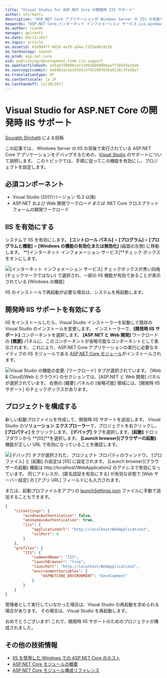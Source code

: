 ```yaml
---
title: "Visual Studio for ASP.NET Core の開発時 IIS サポート"
author: shirhatti
description: "ASP.NET Core アプリケーションが Windows Server の IIS の背後で実行されている場合に、そのデバッグのサポートを検出します。"
keywords: "ASP.NET Core,インターネット インフォメーション サービス,iis,windows server,asp.net core モジュール,デバッグ"
ms.author: riande
manager: wpickett
ms.date: 09/13/2017
ms.topic: article
ms.assetid: 83d98477-9d10-4a78-a54a-f325ad67d13b
ms.technology: aspnet
ms.prod: asp.net-core
uid: publishing/development-time-iis-support
ms.openlocfilehash: a35a6fd9896c4c110d1b6680b6aaf718d29a18ab
ms.sourcegitcommit: 9a9483aceb34591c97451997036a9120c3fe2baf
ms.translationtype: HT
ms.contentlocale: ja-JP
ms.lasthandoff: 11/10/2017
---
```

# <a name="development-time-iis-support-in-visual-studio-for-aspnet-core"></a>Visual Studio for ASP.NET Core の開発時 IIS サポート

[Sourabh Shirhatti](https://twitter.com/sshirhatti) による投稿

この記事では、 Windows Server の IIS の背後で実行されている ASP.NET Core アプリケーションをデバッグするための、[Visual Studio](https://www.visualstudio.com/vs/) のサポートについて説明します。 このトピックでは、手順に従ってこの機能を有効にし、プロジェクトを設定します。

## <a name="prerequisites"></a>必須コンポーネント

* Visual Studio (2017/バージョン 15.3 以降)
* ASP.NET および Web 開発ワークロード*または* .NET Core クロスプラットフォームの開発ワークロード

## <a name="enable-iis"></a>IIS を有効にする

システムで IIS を有効にします。 **[コントロール パネル]** > **[プログラム]** > **[プログラムと機能]** > **[Windows の機能の有効化または無効化]** (画面の左側) に移動します。 **[インターネット インフォメーション サービス]**チェック ボックスをオンにします。

![[インターネット インフォメーション サービス] チェックボックスが黒い四角 (チェックマークではない) で選択され、一部の IIS 機能が有効であることが表示されている [Windows の機能]](development-time-iis-support/_static/enable_iis.png)

IIS のインストールで再起動が必要な場合は、システムを再起動します。

## <a name="enable-development-time-iis-support"></a>開発時 IIS サポートを有効にする

IIS をインストールしたら、Visual Studio インストーラーを起動して既存の Visual Studio のインストールを変更します。 インストーラーで、**[開発時 IIS サポート]** コンポーネントを選択します。 **[ASP.NET と Web 開発]** ワークロードの **[概要]** パネルに、このコンポーネントが省略可能なコンポーネントとして表示されます。 これにより、ASP.NET Core アプリケーションの実行に必要なネイティブの IIS モジュールである [ASP.NET Core モジュール](xref:fundamentals/servers/aspnet-core-module)がインストールされます。

![Visual Studio の機能の変更: [ワークロード] タブが選択されています。 [Web & Cloud]\(Web とクラウド\) のセクションでは、[ASP.NET と Web 開発] パネルが選択されています。 右側の [概要] パネルの [省略可能] 領域には、[開発時 IIS サポート] のチェックボックスがあります。](development-time-iis-support/_static/development_time_support.png)

## <a name="configure-the-project"></a>プロジェクトを構成する

新しい起動プロファイルを作成して、開発時 IIS サポートを追加します。 Visual Studio の**ソリューション エクスプローラー**で、プロジェクトを右クリックし、**[プロパティ]** をクリックします。 **[デバッグ]** タブを選択します。**[起動]** ドロップダウンから **[IIS]**を選択します。 **[Launch browser]\(ブラウザーの起動\)** 機能が正しい URL で有効になっていることを確認します。

![[デバッグ] タブが選択された、プロジェクト プロパティのウィンドウ。 [プロファイル] と [起動] の設定は [IIS] に設定されます。 [Launch browser]\(ブラウザーの起動\) 機能は http://localhost/WebApplication2 のアドレスで有効になっています。 同じアドレスが、[匿名認証を有効にする] が有効な状態で [Web サーバー設定] の [アプリ URL] フィールドにも入力されます。](development-time-iis-support/_static/project_properties.png)

または、起動プロファイルをアプリの [launchSettings.json](http://json.schemastore.org/launchsettings) ファイルに手動で追加することもできます。

```json
{
    "iisSettings": {
        "windowsAuthentication": false,
        "anonymousAuthentication": true,
        "iis": {
            "applicationUrl": "http://localhost/WebApplication2",
            "sslPort": 0
        }
    },
    "profiles": {
        "IIS": {
            "commandName": "IIS",
            "launchBrowser": "true",
            "launchUrl": "http://localhost/WebApplication2",
            "environmentVariables": {
                "ASPNETCORE_ENVIRONMENT": "Development"
            }
        }
    }
}
```

管理者として実行していなかった場合は、Visual Studio の再起動を求められる場合があります。 その場合は、Visual Studio を再起動します。

おめでとうございます!  これで、開発時 IIS サポートのためのプロジェクトが構成されました。 

## <a name="additional-resources"></a>その他の技術情報

* [IIS を使用した Windows での ASP.NET Core のホスト](xref:publishing/iis)
* [ASP.NET Core モジュールの概要](xref:fundamentals/servers/aspnet-core-module)
* [ASP.NET Core モジュール構成リファレンス](xref:hosting/aspnet-core-module)
